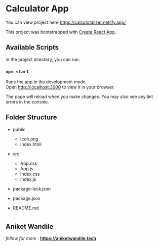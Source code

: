 # Calculator App

You can view project here https://calcutotalizer.netlify.app/

This project was bootstrapped with [Create React App](https://github.com/facebook/create-react-app).

## Available Scripts

In the project directory, you can run:

### `npm start`

Runs the app in the development mode.\
Open [http://localhost:3000](http://localhost:3000) to view it in your browser.

The page will reload when you make changes. You may also see any lint errors in the console.

## Folder Structure

- public
    - icon.png
    - index.html

- src
    - App.css
    - App.js
    - index.css
    - index.js

- package-lock.json
- package.json
- README.md

#

## Aniket Wandile 

*follow for more :*  **https://aniketwandile.tech**